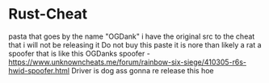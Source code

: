 # Rust-Cheat
 pasta that goes by the name "OGDank" i have the original src to the cheat that i will not be releasing it
Do not buy this paste it is nore than likely a rat
a spoofer that is like this OGDanks spoofer - https://www.unknowncheats.me/forum/rainbow-six-siege/410305-r6s-hwid-spoofer.html
Driver is dog ass gonna re release this hoe
